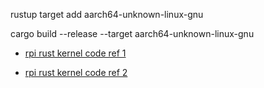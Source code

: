 
rustup target add aarch64-unknown-linux-gnu

cargo build --release --target aarch64-unknown-linux-gnu

- [rpi rust kernel code ref 1](https://github.com/rust-embedded/rust-raspberrypi-OS-tutorials)

- [rpi rust kernel code ref 2](https://github.com/wenyuzhao/Sophon)
